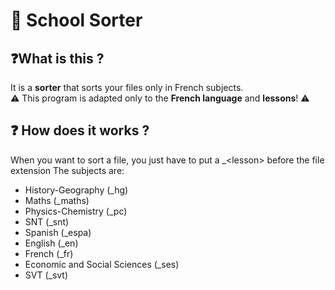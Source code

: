 # 📖 School Sorter
## ❓What is this ?
It is a **sorter** that sorts your files only in French subjects.  
⚠️ This program is adapted only to the **French language** and **lessons**! ⚠️

## ❓ How does it works ?
When you want to sort a file, you just have to put a _\<lesson> before the file extension
The subjects are:
- History-Geography (_hg)
- Maths (_maths)
- Physics-Chemistry (_pc)
- SNT (_snt)
- Spanish (_espa)
- English (_en)
- French (_fr)
- Economic and Social Sciences (_ses)
- SVT (_svt)
